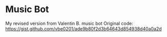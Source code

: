 # Music Bot
 My revised version from Valentin B. music bot
 Original code: https://gist.github.com/vbe0201/ade9b80f2d3b64643d854938d40a0a2d